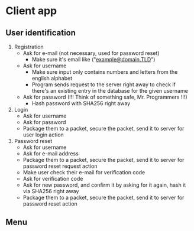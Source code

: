 # Client app

## User identification
1. Registration
   - Ask for e-mail (not necessary, used for password reset)
     * Make sure it's email like ("example@domain.TLD")
   - Ask for username
     * Make sure input only contains numbers and letters from the english alphabet
     * Program sends request to the server right away to check if there's an existing entry in the database for the given username
   - Ask for password (!!! Think of something safe, Mr. Programmers !!!)
     * Hash password with SHA256 right away
2. Login
   - Ask for username
   - Ask for password
   - Package them to a packet, secure the packet, send it to server for user login action
3. Password reset
   - Ask for username
   - Ask for e-mail address
   - Package them to a packet, secure the packet, send it to server for password reset request action
   - Make user check their e-mail for verification code
   - Ask for verification code
   - Ask for new password, and confirm it by asking for it again, hash it via SHA256 right away
   - Package them to a packet, secure the packet, send it to server for password reset action

## Menu